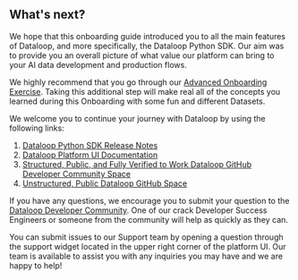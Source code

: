 ## What's next? 

We hope that this onboarding guide introduced you to all the main features of Dataloop, and more specifically, the Dataloop Python SDK.  Our aim was to provide you an overall picture of what value our platform can bring to your AI data development and production flows.  

We highly recommend that you go through our [Advanced Onboarding Exercise](https://github.com/StefanSilver/dtlpy-documentation/blob/main/onboarding/11.%20Onboarding_Exercise.md).  Taking this additional step will make real all of the concepts you learned during this Onboarding with some fun and different Datasets.

We welcome you to continue your journey with Dataloop by using the following links: 

1. [Dataloop Python SDK Release Notes](https://dataloop.ai/docs/sdk-release-notes)
2. [Dataloop Platform UI Documentation](https://dataloop.ai/docs/welcome)
3. [Structured, Public, and Fully Verified to Work Dataloop GitHub Developer Community Space](https://github.com/dataloop-ai-apps)
4. [Unstructured, Public Dataloop GitHub Space](https://github.com/dataloop-ai)

If you have any questions, we encourage you to submit your question to the [Dataloop Developer Community](https://github.com/dataloop-ai-apps/dataloop-devs/discussions/new?category=q-a). One of our crack Developer Success Engineers or someone from the community will help as quickly as they can.

You can submit issues to our Support team by opening a question through the support widget located in the upper right corner of the platform UI. Our team is available to assist you with any inquiries you may have and we are happy to help!
